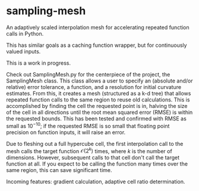 # sampling-mesh
An adaptively scaled interpolation mesh for accelerating repeated function calls in Python.

This has similar goals as a caching function wrapper, but for continuously valued inputs.

This is a work in progress.

Check out SamplingMesh.py for the centerpiece of the project, the SamplingMesh class. This class allows a user to specify an (absolute and/or relative) error tolerance, a function, and a resolution for initial curvature estimates. From this, it creates a mesh (structured as a k-d tree) that allows repeated function calls to the same region to reuse old calculations. This is accomplished by finding the cell the requested point is in, halving the size of the cell in all directions until the root mean squared error (RMSE) is within the requested bounds. This has been tested and confirmed with RMSE as small as $10^{-10}$; if the requested RMSE is so small that floating point precision on function inputs, it will raise an error.

Due to fleshing out a full hypercube cell, the first interpolation call to the mesh calls the target function $\mathcal{O} \left(2^{k}\right)$ times, where $k$ is the number of dimensions. However, subsequent calls to that cell don't call the target function at all. If you expect to be calling the function many times over the same region, this can save significant time.

Incoming features: gradient calculation, adaptive cell ratio determination.
